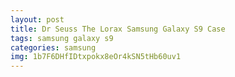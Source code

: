 ```yaml
---
layout: post
title: Dr Seuss The Lorax Samsung Galaxy S9 Case
tags: samsung galaxy s9
categories: samsung
img: 1b7F6DHfIDtxpokx8eOr4kSN5tHb60uv1
---
```

